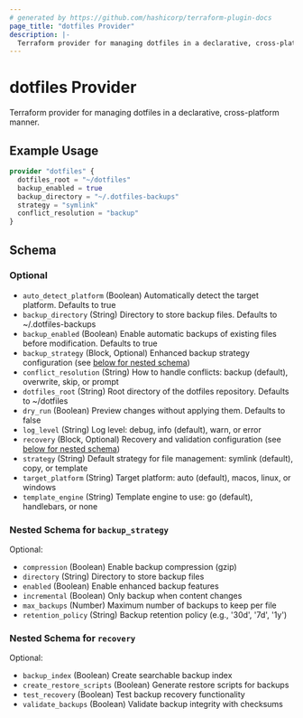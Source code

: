 ```yaml
---
# generated by https://github.com/hashicorp/terraform-plugin-docs
page_title: "dotfiles Provider"
description: |-
  Terraform provider for managing dotfiles in a declarative, cross-platform manner.
---
```


# dotfiles Provider

Terraform provider for managing dotfiles in a declarative, cross-platform manner.

## Example Usage

```terraform
provider "dotfiles" {
  dotfiles_root = "~/dotfiles"
  backup_enabled = true
  backup_directory = "~/.dotfiles-backups"
  strategy = "symlink"
  conflict_resolution = "backup"
}
```

<!-- schema generated by tfplugindocs -->
## Schema

### Optional

- `auto_detect_platform` (Boolean) Automatically detect the target platform. Defaults to true
- `backup_directory` (String) Directory to store backup files. Defaults to ~/.dotfiles-backups
- `backup_enabled` (Boolean) Enable automatic backups of existing files before modification. Defaults to true
- `backup_strategy` (Block, Optional) Enhanced backup strategy configuration (see [below for nested schema](#nestedblock--backup_strategy))
- `conflict_resolution` (String) How to handle conflicts: backup (default), overwrite, skip, or prompt
- `dotfiles_root` (String) Root directory of the dotfiles repository. Defaults to ~/dotfiles
- `dry_run` (Boolean) Preview changes without applying them. Defaults to false
- `log_level` (String) Log level: debug, info (default), warn, or error
- `recovery` (Block, Optional) Recovery and validation configuration (see [below for nested schema](#nestedblock--recovery))
- `strategy` (String) Default strategy for file management: symlink (default), copy, or template
- `target_platform` (String) Target platform: auto (default), macos, linux, or windows
- `template_engine` (String) Template engine to use: go (default), handlebars, or none

<a id="nestedblock--backup_strategy"></a>
### Nested Schema for `backup_strategy`

Optional:

- `compression` (Boolean) Enable backup compression (gzip)
- `directory` (String) Directory to store backup files
- `enabled` (Boolean) Enable enhanced backup features
- `incremental` (Boolean) Only backup when content changes
- `max_backups` (Number) Maximum number of backups to keep per file
- `retention_policy` (String) Backup retention policy (e.g., '30d', '7d', '1y')


<a id="nestedblock--recovery"></a>
### Nested Schema for `recovery`

Optional:

- `backup_index` (Boolean) Create searchable backup index
- `create_restore_scripts` (Boolean) Generate restore scripts for backups
- `test_recovery` (Boolean) Test backup recovery functionality
- `validate_backups` (Boolean) Validate backup integrity with checksums
